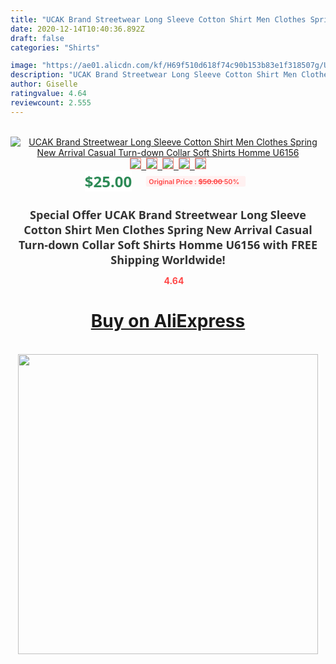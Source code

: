```yaml
---
title: "UCAK Brand Streetwear Long Sleeve Cotton Shirt Men Clothes Spring New Arrival Casual Turn-down Collar Soft Shirts Homme U6156"
date: 2020-12-14T10:40:36.892Z
draft: false
categories: "Shirts"

image: "https://ae01.alicdn.com/kf/H69f510d618f74c90b153b83e1f318507g/UCAK-Brand-Streetwear-Long-Sleeve-Cotton-Shirt-Men-Clothes-Spring-New-Arrival-Casual-Turn-down-Collar.jpg"
description: "UCAK Brand Streetwear Long Sleeve Cotton Shirt Men Clothes Spring New Arrival Casual Turn-down Collar Soft Shirts Homme U6156"
author: Giselle
ratingvalue: 4.64
reviewcount: 2.555
---
```

<br>
<div style="text-align: center;">
<a href="https://s.click.aliexpress.com/e/_9IlfQN" target="_blank" rel="nofollow noopener noreferrer"><img alt="UCAK Brand Streetwear Long Sleeve Cotton Shirt Men Clothes Spring New Arrival Casual Turn-down Collar Soft Shirts Homme U6156" class="magnifier-image" src="https://ae01.alicdn.com/kf/H69f510d618f74c90b153b83e1f318507g/UCAK-Brand-Streetwear-Long-Sleeve-Cotton-Shirt-Men-Clothes-Spring-New-Arrival-Casual-Turn-down-Collar.jpg_640x640.jpg">
<br>
<img style="border:1px solid salmon" src="https://ae01.alicdn.com/kf/H69f510d618f74c90b153b83e1f318507g/UCAK-Brand-Streetwear-Long-Sleeve-Cotton-Shirt-Men-Clothes-Spring-New-Arrival-Casual-Turn-down-Collar.jpg_120x120.jpg">&nbsp;&nbsp;<img style="border:1px solid salmon" src="https://ae01.alicdn.com/kf/H8de422b3c85a42099b06f51edf81e3d8I/UCAK-Brand-Streetwear-Long-Sleeve-Cotton-Shirt-Men-Clothes-Spring-New-Arrival-Casual-Turn-down-Collar.jpg_120x120.jpg">&nbsp;&nbsp;<img style="border:1px solid salmon" src="https://ae01.alicdn.com/kf/H98d0e2da280047cc927ec92a6ba0125f4/UCAK-Brand-Streetwear-Long-Sleeve-Cotton-Shirt-Men-Clothes-Spring-New-Arrival-Casual-Turn-down-Collar.jpg_120x120.jpg">&nbsp;&nbsp;<img style="border:1px solid salmon" src="https://ae01.alicdn.com/kf/H9b3af3332b3b47529cfc33cba02d7761S/UCAK-Brand-Streetwear-Long-Sleeve-Cotton-Shirt-Men-Clothes-Spring-New-Arrival-Casual-Turn-down-Collar.jpg_120x120.jpg">&nbsp;&nbsp;<img style="border:1px solid salmon" src="https://ae01.alicdn.com/kf/H16da26a2388b4c59b1e1d417033643fdx/UCAK-Brand-Streetwear-Long-Sleeve-Cotton-Shirt-Men-Clothes-Spring-New-Arrival-Casual-Turn-down-Collar.jpg_120x120.jpg"></a></div><br0>
<div style="text-align: center;"><span style="background-color: white; border: 0px; box-sizing: border-box; color: seagreen; display: inline-block; font-family: &quot;open sans&quot; , &quot;arial&quot; , &quot;helvetica&quot; , sans-serif , &quot;heiti&quot;; font-size: 24px; font-stretch: inherit; font-weight: 700; line-height: inherit; margin: 0px 10px 0px 0px; padding: 0px; vertical-align: middle;">$25.00 </span>
<span style="background: rgb(255 , 241 , 241); border-radius: 3px; border: 0px; box-sizing: border-box; color: #ff4747; display: inline-block; font-family: inherit; font-size: 12px; font-stretch: inherit; font-style: inherit; font-variant: inherit; font-weight: 600; line-height: inherit; margin: 0px; padding: 2px 5px; transform: scale(0.9); vertical-align: middle;">Original Price : <b style="text-decoration: line-through;">$50.00 </b> 50%&nbsp;&nbsp;</span></div>
<h1 style="color: #333333; display: inline-block; font-family: &quot;open sans&quot; , &quot;arial&quot; , &quot;helvetica&quot; , sans-serif , &quot;heiti&quot;; font-size: 18px; font-stretch: inherit; font-weight: 700; text-align: center;">Special Offer UCAK Brand Streetwear Long Sleeve Cotton Shirt Men Clothes Spring New Arrival Casual Turn-down Collar Soft Shirts Homme U6156 with FREE Shipping Worldwide!</h1>
<div style="color: #ff4747; text-align: center;">
<img src="https://4.bp.blogspot.com/-M0ZcTcb-5uY/XleCXlxnR4I/AAAAAAAAAEc/OrjgMkXV1oMQFaCRZj5HQwOCBcu3w1FegCPcBGAYYCw/s1600/star.png" style="height: 15px;">&nbsp;<b>4.64</b></div>
<div class="button_cont" align="center"><a class="buynow_a" href="https://s.click.aliexpress.com/e/_9IlfQN" target="_blank" rel="nofollow noopener noreferrer"><H1>Buy on AliExpress</H1></a></div><br>
<div class="separator" style="clear: both; text-align: center;">
<img src="https://lh3.googleusercontent.com/-pTy5HemUv9M/XlePHvY0dAI/AAAAAAAAAE4/0nX5iRUoIWY8eMW9Dpxeirr157OZliDIgCLcBGAsYHQ/s1600/badge.gif" width="480">
</div>
